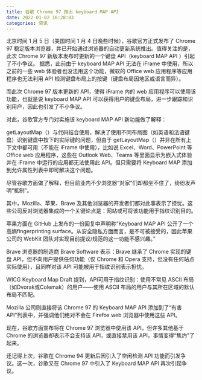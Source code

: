 ```yaml
---
title: 谷歌 Chrome 97 推出 keyboard MAP API
date: 2022-01-02 16:28:03
categories: 资讯
---
```

北京时间 1 月 5 日（美国时间 1 月 4 日晚些时候），谷歌官方正式发布了 Chrome 97 稳定版本浏览器，并已开始通过浏览器的自动更新系统推出。值得关注的是，此次 Chrome 97 新版本发布时更新的一个键盘 API（keyboard MAP API ）引起了不小争议。
据悉，此前由于 keyboard MAP API 无法在 iFrame 中使用，所以之前的一些 web 体验者也没法用这个功能，微软的 Office web 应用程序等应用程序也无法利用 API 检测键盘布局上的按键（键盘布局因地区或语言而异）。

而此次 Chrome 97 版本更新的 API，使得 iFrame 内的 web 应用程序可以使用该功能，也就是说 keyboard MAP API 可以获得用户的键盘布局，进一步跟踪和识别用户，因此也引发了不小争议。

对此，谷歌官方专门对实施该 keyboard MAP API 新功能做了解释：

getLayoutMap（）与代码结合使用，解决了使用不同布局图（如英语和法语键盘）识别键盘中按下的实际键的问题，但由于 getLayoutMap（）并非在所有上下文中都可用（不能在 iFrame 中使用），比如说 Excel、Word、PowerPoint 等 Office web 应用程序，这些在 Outlook Web、Teams 等里面显示为嵌入式体验并在 iFrame 中运行的应用都无法使用此 API。但只需要将 Keyboard MAP 添加到允许属性列表中即可解决这个问题。

尽管谷歌方面做了解释，但目前业内不少浏览器“对家”们却都坐不住了，纷纷发声明“抵制”。

其中，Mozilla、苹果、Brave 及其他浏览器的开发者们都对此事表示了担忧。这些公司反对浏览器集成的一个关键论点是：网站或可将该功能用于指纹识别目的。

苹果方面在 GitHub 上发布的一份回复中声明称“Keyboard MAP API 公开了一个高熵fingerprinting surface。从安全隐私方面而言，是不可被接受的，因此苹果公司的 WebKit 团队对实现目前提议/规范的这一功能不感兴趣。”

Brave 浏览器的制造商 Brave Software 表示：Brave 继承了 Chrome 实现的键盘 API，但不向用户提供任何功能（仅 Chrome 和 Opera 支持，但没有任何站点实际使用），且同样对该 API 可能被用于指纹识别表示担忧。

WICG Keyboard Map Draft 提到，API可用于指纹识别：使用不常见 ASCII 布局（如Dvorak或Colemak）的用户——使用 ASCII 布局的用户与其所在区域的默认布局不匹配。

Mozilla 公司则直接将该 Chrome 97 的 Keyboard MAP API 添加到了“有害API”列表中，并强调他们绝对不会在 Firefox web 浏览器中使用这些 API。

现在，谷歌方面宣布将在 Chrome 97 浏览器中使用该 API，但许多其他基于Chrome 的浏览器却表示不会支持该 API，或直接禁用该 API，事情变得“焦灼”了起来。

还记得上次，谷歌在 Chrome 94 更新后因引入了空闲检测 API 功能而引发争议。这一次，谷歌又在 Chrome 97 中引入了 Keyboard MAP API 再次引起争议。